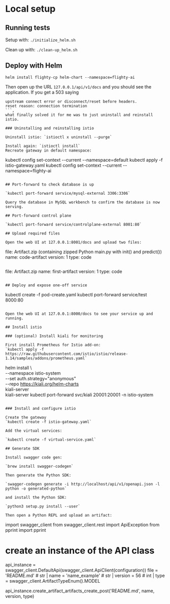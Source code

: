 # Local setup

## Running tests

Setup with: `./initialize_helm.sh`

Clean up with: `./clean-up_helm.sh`

## Deploy with Helm

```
helm install flighty-cp helm-chart --namespace=flighty-ai
```
Then open up the URL
`127.0.0.1/api/v1/docs` and you should see the application. If you get a 503 saying 
  ```
  upstream connect error or disconnect/reset before headers. 
  reset reason: connection termination
  ```, 
what finally solved it for me was to just uninstall and reinstall istio.

### Uninstalling and reinstalling istio

Uninstall istio: `istioctl x uninstall --purge`

Install again: `istioctl install`
Recreate gateway in default namespace: 

```
kubectl config set-context --current --namespace=default
kubectl apply -f istio-gateway.yaml
kubectl config set-context --current --namespace=flighty-ai
```

## Port-forward to check database is up

`kubectl port-forward service/mysql-external 3306:3306`

Query the database in MySQL workbench to confirm the database is now serving.

## Port-forward control plane

`kubectl port-forward service/controlplane-external 8001:80`

## Upload required files

Open the web UI at 127.0.0.1:8001/docs and upload two files:

```
file: Artifact.zip (containing zipped Python main.py with init() and predict())
name: code-artifact
version: 1
type: code
```

```
file: Artifact.zip
name: first-artifact
version: 1
type: code
```

## Deploy and expose one-off service

```
kubectl create -f pod-create.yaml
kubectl port-forward service/test 8000:80  
```

Open the web UI at 127.0.0.1:8000/docs to see your service up and running.

## Install istio

### (optional) Install kiali for monitoring

First install Prometheus for Istio add-on:
`kubectl apply -f https://raw.githubusercontent.com/istio/istio/release-1.14/samples/addons/prometheus.yaml`

```
helm install \                                            
  --namespace istio-system \
  --set auth.strategy="anonymous" \
  --repo https://kiali.org/helm-charts \
  kiali-server \
  kiali-server
kubectl port-forward svc/kiali 20001:20001 -n istio-system
```

### Install and configure istio

Create the gateway
`kubectl create -f istio-gateway.yaml`

Add the virtual services:

`kubectl create -f virtual-service.yaml`

## Generate SDK

Install swagger code gen:

`brew install swagger-codegen`

Then generate the Python SDK:

`swagger-codegen generate -i http://localhost/api/v1/openapi.json -l python -o generated-python`

and install the Python SDK:

`python3 setup.py install --user`

Then open a Python REPL and upload an artifact:

```
import swagger_client
from swagger_client.rest import ApiException
from pprint import pprint

# create an instance of the API class
api_instance = swagger_client.DefaultApi(swagger_client.ApiClient(configuration))
file = 'README.md' # str | 
name = 'name_example' # str | 
version = 56 # int | 
type = swagger_client.ArtifactTypeEnum().MODEL

api_instance.create_artifact_artifacts_create_post('README.md', name, version, type)
```